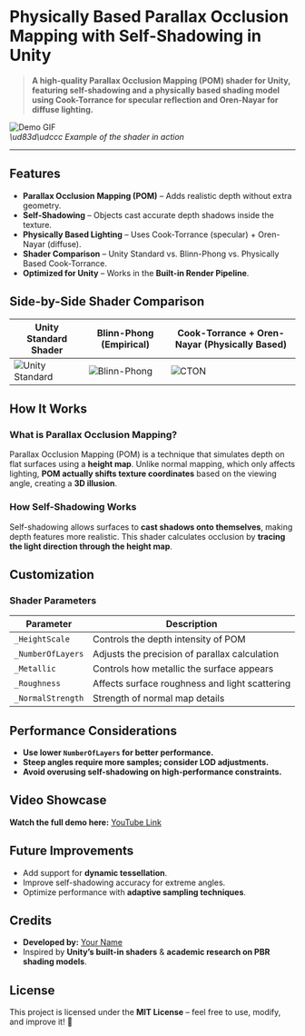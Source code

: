 # Physically Based Parallax Occlusion Mapping with Self-Shadowing in Unity  

> **A high-quality Parallax Occlusion Mapping (POM) shader for Unity, featuring self-shadowing and a physically based shading model using Cook-Torrance for specular reflection and Oren-Nayar for diffuse lighting.**  

![Demo GIF](assets/demo.gif)  
*\ud83d\udccc Example of the shader in action*  

---

## Features  

- **Parallax Occlusion Mapping (POM)** – Adds realistic depth without extra geometry.  
- **Self-Shadowing** – Objects cast accurate depth shadows inside the texture.  
- **Physically Based Lighting** – Uses Cook-Torrance (specular) + Oren-Nayar (diffuse).  
- **Shader Comparison** – Unity Standard vs. Blinn-Phong vs. Physically Based Cook-Torrance.  
- **Optimized for Unity** – Works in the **Built-in Render Pipeline**.  


## Side-by-Side Shader Comparison  

| **Unity Standard Shader** | **Blinn-Phong (Empirical)** | **Cook-Torrance + Oren-Nayar (Physically Based)** |
|--------------------------|--------------------------|--------------------------------------|
| ![Unity Standard](https://github.com/bentoBAUX/Physically-Based-Parallax-Occlusion-Mapping-with-Self-Shadowing/blob/master/Assets/Images/Comparison/Brick%20Unity.jpg) | ![Blinn-Phong](https://github.com/bentoBAUX/Physically-Based-Parallax-Occlusion-Mapping-with-Self-Shadowing/blob/master/Assets/Images/Comparison/Brick%20BP.jpg) | ![CTON](https://github.com/bentoBAUX/Physically-Based-Parallax-Occlusion-Mapping-with-Self-Shadowing/blob/master/Assets/Images/Comparison/Brick%20CT.jpg) |


## How It Works  

### **What is Parallax Occlusion Mapping?**  
Parallax Occlusion Mapping (POM) is a technique that simulates depth on flat surfaces using a **height map**. Unlike normal mapping, which only affects lighting, **POM actually shifts texture coordinates** based on the viewing angle, creating a **3D illusion**.  

### **How Self-Shadowing Works**  
Self-shadowing allows surfaces to **cast shadows onto themselves**, making depth features more realistic. This shader calculates occlusion by **tracing the light direction through the height map**.  


## Customization  

### Shader Parameters  
| **Parameter** | **Description** |
|--------------|----------------|
| `_HeightScale` | Controls the depth intensity of POM |
| `_NumberOfLayers` | Adjusts the precision of parallax calculation |
| `_Metallic` | Controls how metallic the surface appears |
| `_Roughness` | Affects surface roughness and light scattering |
| `_NormalStrength` | Strength of normal map details |


## Performance Considerations  

- **Use lower `NumberOfLayers` for better performance.**  
- **Steep angles require more samples; consider LOD adjustments.**  
- **Avoid overusing self-shadowing on high-performance constraints.**  


## Video Showcase  

**Watch the full demo here:** [YouTube Link](https://your-video-link)  


## Future Improvements  

- Add support for **dynamic tessellation**.  
- Improve self-shadowing accuracy for extreme angles.  
- Optimize performance with **adaptive sampling techniques**.  


## Credits  

- **Developed by:** [Your Name](https://github.com/yourusername)  
- Inspired by **Unity’s built-in shaders** & **academic research on PBR shading models**.  


## License  

This project is licensed under the **MIT License** – feel free to use, modify, and improve it! 🎨  


